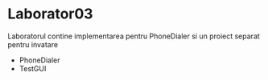# Laborator03

Laboratorul contine implementarea pentru PhoneDialer si un proiect separat pentru invatare
- PhoneDialer
- TestGUI
